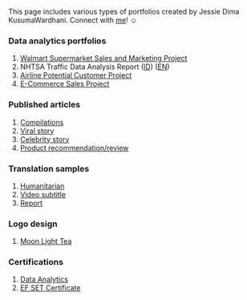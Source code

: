 This page includes various types of portfolios created by Jessie Dima KusumaWardhani. Connect with [me](https://www.linkedin.com/in/jessie-kusumawardhani-6810a714b/)! ☺️

### Data analytics portfolios

   1. [Walmart Supermarket Sales and Marketing Project](https://jessie-kusumawardhani.github.io/Walmart-Supermarket-Project/?raw=true)
   2. NHTSA Traffic Data Analysis Report ([ID](https://jessie-kusumawardhani.github.io/NHTSA-project/)) ([EN](https://jessie-kusumawardhani.github.io/NHTSA-project-EN/))
   3. [Airline Potential Customer Project](https://jessie-kusumawardhani.github.io/Airline-Potential-Customer-Project/)
   4. [E-Commerce Sales Project](https://docs.google.com/spreadsheets/d/1t24t3Yzd9uZdfpWvfTtokrVwjf4WRGl-/edit#gid=1807259487)

### Published articles

   1. [Compilations](https://brightside.me/articles/these-plus-sized-models-recreated-iconic-celebrity-looks-to-promote-self-love-812501/)
   2. [Viral story](https://brightside.me/articles/barbie-introduces-first-ever-doll-with-down-syndrome-812901/)
   3. [Celebrity story](https://brightside.me/articles/40-years-not-letting-go-of-this-michelle-yeohs-journey-to-become-a-hollywood-star-811045/)
   4. [Product recommendation/review](https://brightside.me/articles/upgrade-your-beauty-routine-with-these-12-effective-products-812887/)

### Translation samples
   1. [Humanitarian](https://drive.google.com/file/d/1WVjrwYfRrbWAFqcviUBGCzRNW1QbE5CY/view?usp=sharing)
   2. [Video subtitle](https://drive.google.com/file/d/1iVecJivHKjWA1i6lD9kKQ-ExxK-PA6qi/view?usp=sharing)
   3. [Report](https://drive.google.com/file/d/1EjEVOyB1kyZdF_2CFXJwLbiDJu_8RnS5/view?usp=sharing)

### Logo design
   1. [Moon Light Tea](https://www.behance.net/gallery/159871485/Moon-Light-tea)

### Certifications
   1. [Data Analytics](https://drive.google.com/file/d/1Rqe6hWKBrBtBg8SD1lhPrC6rZj4CEkri/view?usp=sharing)
   2. [EF SET Certificate](https://www.efset.org/cert/nv3PUt)
